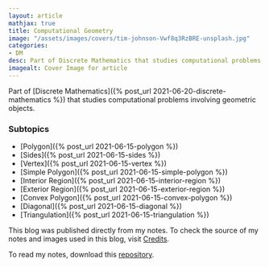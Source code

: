 ```yaml
---
layout: article
mathjax: true
title: Computational Geometry
image: "/assets/images/covers/tim-johnson-Vwf8q3RzBRE-unsplash.jpg"
categories:
- DM
desc: Part of Discrete Mathematics that studies computational problems involving geometric objects. 
imagealt: Cover Image for article
---
```


Part of [Discrete Mathematics]({% post_url 2021-06-20-discrete-mathematics %}) that studies computational problems involving geometric objects.

### Subtopics
- [Polygon]({% post_url 2021-06-15-polygon %})
- [Sides]({% post_url 2021-06-15-sides %})
- [Vertex]({% post_url 2021-06-15-vertex %})
- [Simple Polygon]({% post_url 2021-06-15-simple-polygon %})
- [Interior Region]({% post_url 2021-06-15-interior-region %})
- [Exterior Region]({% post_url 2021-06-15-exterior-region %})
- [Convex Polygon]({% post_url 2021-06-15-convex-polygon %})
- [Diagonal]({% post_url 2021-06-15-diagonal %})
- [Triangulation]({% post_url 2021-06-15-triangulation %})

This blog was published directly from my notes.
To check the source of my notes and images used in this blog, visit <a href="/credits.html" target="_blank">Credits</a>.

To read my notes, download this <a href="https://github.com/bovem/CS" target="blank">repository</a>.